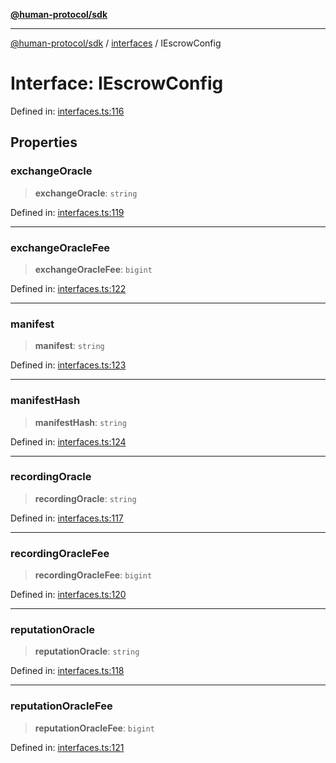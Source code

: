 [**@human-protocol/sdk**](../../README.md)

***

[@human-protocol/sdk](../../modules.md) / [interfaces](../README.md) / IEscrowConfig

# Interface: IEscrowConfig

Defined in: [interfaces.ts:116](https://github.com/humanprotocol/human-protocol/blob/111a3dfb8ed775487998fa7cc407fdc884e7a927/packages/sdk/typescript/human-protocol-sdk/src/interfaces.ts#L116)

## Properties

### exchangeOracle

> **exchangeOracle**: `string`

Defined in: [interfaces.ts:119](https://github.com/humanprotocol/human-protocol/blob/111a3dfb8ed775487998fa7cc407fdc884e7a927/packages/sdk/typescript/human-protocol-sdk/src/interfaces.ts#L119)

***

### exchangeOracleFee

> **exchangeOracleFee**: `bigint`

Defined in: [interfaces.ts:122](https://github.com/humanprotocol/human-protocol/blob/111a3dfb8ed775487998fa7cc407fdc884e7a927/packages/sdk/typescript/human-protocol-sdk/src/interfaces.ts#L122)

***

### manifest

> **manifest**: `string`

Defined in: [interfaces.ts:123](https://github.com/humanprotocol/human-protocol/blob/111a3dfb8ed775487998fa7cc407fdc884e7a927/packages/sdk/typescript/human-protocol-sdk/src/interfaces.ts#L123)

***

### manifestHash

> **manifestHash**: `string`

Defined in: [interfaces.ts:124](https://github.com/humanprotocol/human-protocol/blob/111a3dfb8ed775487998fa7cc407fdc884e7a927/packages/sdk/typescript/human-protocol-sdk/src/interfaces.ts#L124)

***

### recordingOracle

> **recordingOracle**: `string`

Defined in: [interfaces.ts:117](https://github.com/humanprotocol/human-protocol/blob/111a3dfb8ed775487998fa7cc407fdc884e7a927/packages/sdk/typescript/human-protocol-sdk/src/interfaces.ts#L117)

***

### recordingOracleFee

> **recordingOracleFee**: `bigint`

Defined in: [interfaces.ts:120](https://github.com/humanprotocol/human-protocol/blob/111a3dfb8ed775487998fa7cc407fdc884e7a927/packages/sdk/typescript/human-protocol-sdk/src/interfaces.ts#L120)

***

### reputationOracle

> **reputationOracle**: `string`

Defined in: [interfaces.ts:118](https://github.com/humanprotocol/human-protocol/blob/111a3dfb8ed775487998fa7cc407fdc884e7a927/packages/sdk/typescript/human-protocol-sdk/src/interfaces.ts#L118)

***

### reputationOracleFee

> **reputationOracleFee**: `bigint`

Defined in: [interfaces.ts:121](https://github.com/humanprotocol/human-protocol/blob/111a3dfb8ed775487998fa7cc407fdc884e7a927/packages/sdk/typescript/human-protocol-sdk/src/interfaces.ts#L121)
